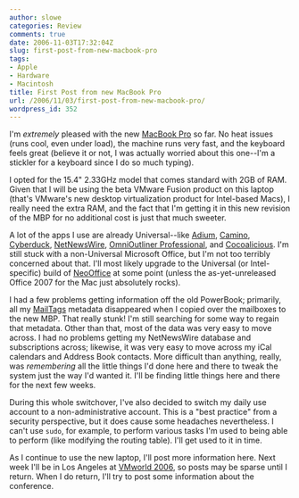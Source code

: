 ```yaml
---
author: slowe
categories: Review
comments: true
date: 2006-11-03T17:32:04Z
slug: first-post-from-new-macbook-pro
tags:
- Apple
- Hardware
- Macintosh
title: First Post from new MacBook Pro
url: /2006/11/03/first-post-from-new-macbook-pro/
wordpress_id: 352
---
```


I'm _extremely_ pleased with the new [MacBook Pro](http://www.apple.com/macbookpro/) so far. No heat issues (runs cool, even under load), the machine runs very fast, and the keyboard feels great (believe it or not, I was actually worried about this one--I'm a stickler for a keyboard since I do so much typing).

I opted for the 15.4" 2.33GHz model that comes standard with 2GB of RAM. Given that I will be using the beta VMware Fusion product on this laptop (that's VMware's new desktop virtualization product for Intel-based Macs), I really need the extra RAM, and the fact that I'm getting it in this new revision of the MBP for no additional cost is just that much sweeter.

A lot of the apps I use are already Universal--like [Adium](http://www.adiumx.com), [Camino](http://www.caminobrowser.org/), [Cyberduck](http://cyberduck.ch/), [NetNewsWire](http://www.newsgator.com/NGOLProduct.aspx?ProdID=NetNewsWire), [OmniOutliner Professional](http://www.omnigroup.com/applications/omnioutliner/), and [Cocoalicious](http://www.scifihifi.com/cocoalicious/). I'm still stuck with a non-Universal Microsoft Office, but I'm not too terribly concerned about that. I'll most likely upgrade to the Universal (or Intel-specific) build of [NeoOffice](http://neooffice.org/) at some point (unless the as-yet-unreleased Office 2007 for the Mac just absolutely rocks).

I had a few problems getting information off the old PowerBook; primarily, all my [MailTags](http://www.indev.ca/MailTags.html) metadata disappeared when I copied over the mailboxes to the new MBP. That really stunk! I'm still searching for some way to regain that metadata. Other than that, most of the data was very easy to move across. I had no problems getting my NetNewsWire database and subscriptions across; likewise, it was very easy to move across my iCal calendars and Address Book contacts. More difficult than anything, really, was _remembering_ all the little things I'd done here and there to tweak the system just the way I'd wanted it. I'll be finding little things here and there for the next few weeks.

During this whole switchover, I've also decided to switch my daily use account to a non-administrative account. This is a "best practice" from a security perspective, but it does cause some headaches nevertheless. I can't use `sudo`, for example, to perform various tasks I'm used to being able to perform (like modifying the routing table). I'll get used to it in time.

As I continue to use the new laptop, I'll post more information here. Next week I'll be in Los Angeles at [VMworld 2006](http://www.vmworld.com/), so posts may be sparse until I return. When I do return, I'll try to post some information about the conference.
